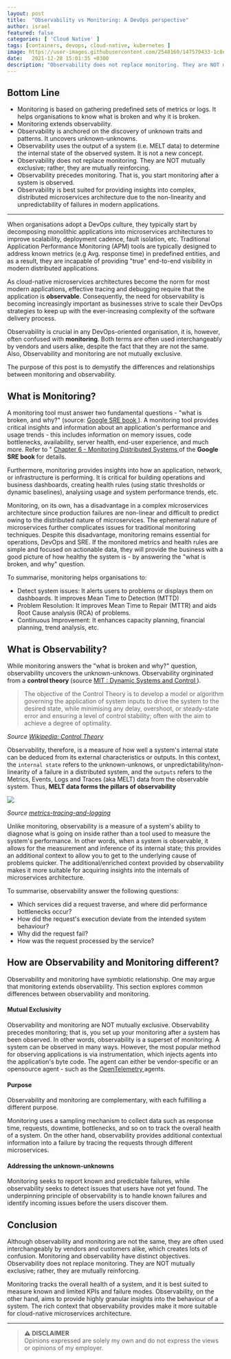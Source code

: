 ```yaml
---
layout: post
title:  "Observability vs Monitoring: A DevOps perspective"
author: israel
featured: false
categories: [ 'Cloud Native' ]
tags: [containers, devops, cloud-native, kubernetes ]
image: https://user-images.githubusercontent.com/2548160/147579433-1c8ead27-8c3a-436c-adc0-3ac194fc7bfe.jpg
date:   2021-12-28 15:01:35 +0300
description: "Observability does not replace monitoring. They are NOT mutually exclusive; rather, they are mutually reinforcing. Although observability and monitoring are not the same, they are often used interchangeably by vendors and customers alike."
---
```


## Bottom Line 
- Monitoring is based on gathering predefined sets of metrics or logs. It helps organisations to know what is broken and why it is broken. 
- Monitoring extends observability. 
- Observability is anchored on the discovery of unknown traits and patterns. It uncovers unknown-unknowns. 
- Observability uses the output of a system (i.e. MELT data) to determine the internal state of the observed system. It is not a new concept. 
- Observability does not replace monitoring. They are NOT mutually exclusive; rather, they are mutually reinforcing.
- Observability precedes monitoring. That is, you start monitoring after a system is observed. 
- Observability is best suited for providing insights into complex, distributed microservices architecture due to the non-linearity and unpredictability of failures in modern applications. 

-------
When organisations adopt a DevOps culture, they typically start by decomposing monolithic applications into microservices architectures to improve scalability, deployment cadence, fault isolation, etc. Traditional Application Performance Monitoring (APM) tools are typically designed to address known metrics (e.g Avg. response time) in predefined entities, and as a result, they are incapable of providing "true" end-to-end visibility in modern distributed applications.

As cloud-native microservices architectures become the norm for most modern applications, effective tracing and debugging require that the application is <b>observable</b>. Consequently, the need for observability is becoming increasingly important as businesses strive to scale their DevOps strategies to keep up with the ever-increasing complexity of the software delivery process.

Observability is crucial in any DevOps-oriented organisation, it is, however, often confused with <b>monitoring</b>. Both terms are often used interchangeably by vendors and users alike, despite the fact that they are not the same. Also, Observability and monitoring are not mutually exclusive. 

The purpose of this post is to demystify the differences and relationships between monitoring and observability.

## What is Monitoring? 
A monitoring tool must answer two fundamental questions - "what is broken, and why?" (source: <a href="https://sre.google/sre-book/" target="_blank"> Google SRE book </a>). A monitoring tool provides critical insights and information about an application's performance and usage trends - this includes information on memory issues, code bottlenecks, availability, server health, end-user experience, and much more. 
Refer to " <a href="https://sre.google/sre-book/monitoring-distributed-systems/" target="_blank"> Chapter 6 - Monitoring Distributed Systems </a> of the <b> Google SRE book </b> for details. 

Furthermore, monitoring provides insights into how an application, network, or infrastructure is performing. It is critical for building operations and business dashboards, creating health rules (using static thresholds or dynamic baselines), analysing usage and system performance trends, etc.

Monitoring, on its own, has a disadvantage in a complex microservices architecture since production failures are non-linear and difficult to predict owing to the distributed nature of microservices. The ephemeral nature of microservices further complicates issues for traditional monitoring techniques. Despite this disadvantage, monitoring remains essential for operations, DevOps and SRE. If the monitored metrics and health rules are simple and focused on actionable data, they will provide the business with a good picture of how healthy the system is - by answering the "what is broken, and why" question.

To summarise, monitoring helps organisations to: 
- Detect system issues: It alerts users to problems or displays them on dashboards. It improves Mean Time to Detection (MTTD)
- Problem Resolution: It improves Mean Time to Repair (MTTR) and aids Root Cause analysis (RCA) of problems. 
- Continuous Improvement: It enhances capacity planning, financial planning, trend analysis, etc.

## What is Observability? 
While monitoring answers the "what is broken and why?" question, observability uncovers the unknown-unknows. Observability orgininated from a <b>control theory </b> (source <a href="https://ocw.mit.edu/courses/electrical-engineering-and-computer-science/6-241j-dynamic-systems-and-control-spring-2011/readings/MIT6_241JS11_chap24.pdf" target="_blank">  MIT : Dynamic Systems and
Control </a> ). 


> The objective of the Control Theory is to develop a model or algorithm governing the application of system inputs to drive the system to the desired state, while minimising any delay, overshoot, or steady-state error and ensuring a level of control stability; often with the aim to achieve a degree of optimality.

<i> Source <a href="https://en.wikipedia.org/wiki/Control_theory" target="_blank"> Wikipedia: Control Theory </a> </i>

Observability, therefore, is a measure of how well a system's internal state can be deduced from its external characteristics or outputs. In this context, the `internal state` refers to the unknown-unknows, or unpredictability/non-linearity of a failure in a distributed system, and the `outputs` refers to the Metrics, Events, Logs and Traces (aka MELT) data from the observable system. Thus, <b> MELT data forms the pillars of observability </b>

<p class="aligncenter">
<img class="lazyimg" src="https://user-images.githubusercontent.com/2548160/147602582-abbee2bb-f030-4f3f-95cd-23b9b5329b1e.jpg"/> 
<br>
</p>
<i>Source <a href="https://peter.bourgon.org/blog/2017/02/21/metrics-tracing-and-logging.html"> metrics-tracing-and-logging</a> </i>
 
Unlike monitoring, observability is a measure of a system's ability to diagnose what is going on inside rather than a tool used to measure the system's performance. In other words, when a system is observable, it allows for the measurement and inference of its internal state; this provides an additional context to allow you to get to the underlying cause of problems quicker. The additional/enriched context provided by observability makes it more suitable for acquiring insights into the internals of microservices architecture.

To summarise, observability answer the following questions: 
- Which services did a request traverse, and where did performance bottlenecks occur?
- How did the request's execution deviate from the intended system behaviour?
- Why did the request fail?
- How was the request processed by the service?

## How are Observability and Monitoring different?

Observability and monitoring have symbiotic relationship. One may argue that monitoring extends observability. This section explores common differences between observability and monitoring. 
 
#### Mutual Exclusivity 
Observability and monitoring are NOT mutually exclusive. Observability precedes monitoring; that is, you set up your monitoring after a system has been observed. In other words, observability is a superset of monitoring. A system can be observed in many ways. However, the most popular method for observing applications is via instrumentation, which injects agents into the application's byte code. The agent can either be vendor-specific or an opensource agent - such as the <a href="https://opentelemetry.io/docs/collector/getting-started/" target="_blank"> OpenTelemetry </a> agents. 

#### Purpose  
Observability and monitoring are complementary, with each fulfilling a different purpose. 

Monitoring uses a sampling mechanism to collect data such as response time, requests, downtime, bottlenecks, and so on to track the overall health of a system. On the other hand, observability provides additional contextual information into a failure by tracing the requests through different microservices. 

#### Addressing the unknown-unknowns
Monitoring seeks to report known and predictable failures, while observability seeks to detect issues that users have not yet found. The underpinning principle of observability is to handle known failures and identify incoming issues before the users discover them.

## Conclusion
Although observability and monitoring are not the same, they are often used interchangeably by vendors and customers alike, which creates lots of confusion.
Monitoring and observability have distinct objectives. Observability does not replace monitoring. They are NOT mutually exclusive; rather, they are mutually reinforcing.

Monitoring tracks the overall health of a system, and it is best suited to measure known and limited KPIs and failure modes. Observability, on the other hand, aims to provide highly granular insights into the behaviour of a system. The rich context that observability provides make it more suitable for cloud-native microservices architecture.


-------
> **⚠ DISCLAIMER**  
> Opinions expressed are solely my own and do not express the views or opinions of my employer.
